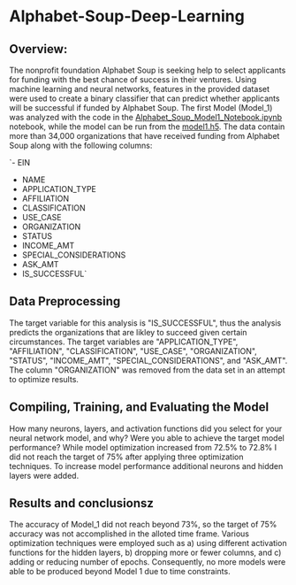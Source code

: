 # Alphabet-Soup-Deep-Learning

## Overview:

The nonprofit foundation Alphabet Soup is seeking help to select applicants for funding with the best chance of success in their ventures. Using machine learning and neural networks, features in the provided dataset were used to create a binary classifier that can predict whether applicants will be successful if funded by Alphabet Soup. The first Model (Model_1) was analyzed with the code in the [Alphabet_Soup_Model1_Notebook.ipynb](https://github.com/adampaganini/Alphabet-Soup-Deep-Learning/blob/main/Model_1/Alphabet_Soup_Model1_Notebook.ipynb) notebook, while the model can be run from the [model1.h5](https://github.com/adampaganini/Alphabet-Soup-Deep-Learning/blob/main/Model_1/model1.h5). The data contain more than 34,000 organizations that have received funding from Alphabet Soup along with the following columns:

`- EIN
- NAME
- APPLICATION_TYPE
- AFFILIATION
- CLASSIFICATION
- USE_CASE
- ORGANIZATION
- STATUS
- INCOME_AMT
- SPECIAL_CONSIDERATIONS
- ASK_AMT
- IS_SUCCESSFUL`

## Data Preprocessing

The target variable for this analysis is "IS_SUCCESSFUL", thus the analysis predicts the organizations that are likley to succeed given certain circumstances. The target variables are "APPLICATION_TYPE", "AFFILIATION", "CLASSIFICATION", "USE_CASE", "ORGANIZATION", "STATUS", "INCOME_AMT", "SPECIAL_CONSIDERATIONS", and "ASK_AMT". The column "ORGANIZATION" was removed from the data set in an attempt to optimize results.

## Compiling, Training, and Evaluating the Model

How many neurons, layers, and activation functions did you select for your neural network model, and why? Were you able to achieve the target model performance? While model optimization increased from 72.5% to 72.8% I did not reach the target of 75% after applying three optimization techniques.
To increase model performance additional neurons and hidden layers were added. 

## Results and conclusionsz

The accuracy of Model_1 did not reach beyond 73%, so the target of 75% accuracy was not accomplished in the alloted time frame. Various optimization techniques were employed such as a) using different activation functions for the hidden layers, b) dropping more or fewer columns, and c) adding or reducing number of epochs.  Consequently, no more models were able to be produced beyond Model 1 due to time constraints. 

